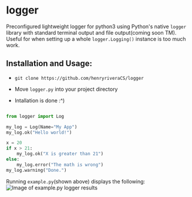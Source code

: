 # logger
Preconfigured lightweight logger for python3 using Python's native <code>logger</code> library with standard terminal output and file output(coming soon TM). Useful for when setting up a whole <code>logger.Logging()</code> instance is too much work.

<h2>Installation and Usage:</h2>
<ul>
  <li><p><code>git clone https://github.com/henryriveraCS/logger</code></p></li>
  <li>
    <p>
      Move <code>logger.py</code> into your project directory
    </p>
  </li>
  <li>
    <p>
      Intallation is done :^)
    </p>
  </li>
</ul>

```python

from logger import Log

my_log = Log(Name="My App")
my_log.ok("Hello world!")

x = 20
if x > 21:
    my_log.ok("X is greater than 21")
else:
    my_log.error("The math is wrong")
my_log.warning("Done.")
```

Running <code>example.py</code>(shown above) displays the following:
![Image of example.py logger results](https://github.com/henryriveraCS/logger/blob/main/log_img.png)
